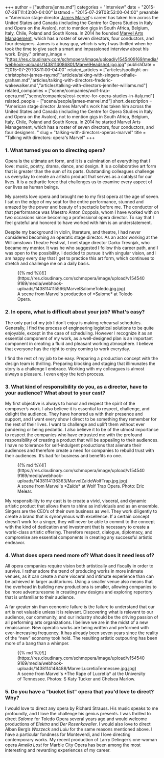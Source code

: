 +++
author = ["authors/jenna.md"]
categories = "Interview"
date = "2015-07-28T11:43:00-04:00"
lastmod = "2015-07-29T08:53:00-04:00"
preamble = "American stage director [James Marvel](/scene/people/james-marvel/)'s career has taken him across the United States and Canada (including the Centre for Opera Studies in Italy and Opera on the Avalon), not to mention gigs in South Africa, Belgium, Italy, Chile, Poland and South Korea. In 2014 he founded [Marvel Arts Management](http://www.marvelartsmanagement.com/), which has a roster of seven directors, four conductors, and four designers. James is a busy guy, which is why I was thrilled when he took the time to give such a smart and impassioned interview about his work. Enjoy."
primary_image = "https://res.cloudinary.com/schmopera/image/upload/v1545409169/media/webhook-uploads/1438114086801/MarvelHeadshot.jpg.jpg"
publishDate = "2015-07-29T08:11:00-04:00"
related_articles = ["articles/spotlight-on-christopher-james-ray.md","articles/talking-with-singers-othalie-graham.md","articles/talking-with-directors-frederic-wakewalker.md","articles/talking-with-directors-jennifer-williams.md"]
related_companies = ["scene/companies/wolf-trap-opera.md","scene/companies/cosi-centre-for-opera-studies-in-italy.md"]
related_people = ["scene/people/james-marvel.md"]
short_description = "American stage director James Marvel&#039;s work has taken him across the United States and Canada (including the Centre for Opera Studies in Italy and Opera on the Avalon), not to mention gigs in South Africa, Belgium, Italy, Chile, Poland and South Korea. In 2014 he started Marvel Arts Management, which has a roster of seven directors, four conductors, and four designers. "
slug = "talking-with-directors-operas-marvel"
title = "Talking with directors: opera&#039;s Marvel"
+++

### 1. What turned you on to directing opera?

Opera is the ultimate art form, and it is a culmination of everything that I  love: music, poetry, drama, dance, and design. It is a collaborative art form that is greater than the sum of its parts. Outstanding colleagues challenge us everyday to create an artistic product that serves as a catalyst for our lives. It is a cathartic force that challenges us to examine every aspect of our lives as human beings. 

My parents love opera and brought me to my first opera at the age of seven. I sat on the edge of my seat for the entire performance, stunned and amazed by the power and beauty of spectacle before me. The conductor of that performance was Maestro Anton Coppola, whom I have worked with on two occasions since becoming a professional opera director. To say that I feel grateful and honored to have worked with him is an understatement. 

Despite my background in violin, literature, and theatre, I had never considered becoming an operatic stage director. As an actor working at the Williamstown Theatre Festival, I met stage director Darko Tresnjak, who became my mentor. It was he who suggested I follow this career path, and I was open to the possibility. I decided to pursue it with singular vision, and I am happy every day that I get to practice this art form, which continues to stretch and challenge me on a daily basis. 

<figure data-type="image">{{% md %}}![](https://res.cloudinary.com/schmopera/image/upload/v1545409169/media/webhook-uploads/1438114115566/MarvelSalomeToledo.jpg.jpg)<figcaption>A scene from Marvel's production of *Salome* at Toledo Opera.</figcaption>
</figure>

### 2. In opera, what is difficult about your job? What's easy? 

The only part of my job I don’t enjoy is making rehearsal schedules. Generally, I find the process of engineering logistical solutions to be quite enjoyable, except in the case of scheduling. However I recognize it as an essential component of my work, as a well-designed plan is an important component in creating a fluid and pleasant working atmosphere. I believe that everyone has the right to enjoy coming to work everyday. 

I find the rest of my job to be easy. Preparing a production concept with the design team is thrilling. Preparing blocking and staging that illimunates the story is a challenge I embrace. Working with my colleagues is almost always a pleasure. I even enjoy the tech process. 

### 3. What kind of responsibility do you, as a director, have to your audience? What about to your cast? 

My first objective is always to honor and respect the spirit of the composer’s work. I also believe it is essential to respect, challenge, and delight the audience. They have honored us with their presence and support, and I want every show I direct to be something they remember for the rest of their lives. I want to challenge and uplift them without ever pandering or being pedantic. I also believe it to be of the utmost importance to respect the companies who have entrusted me with the profound responsibility of creating a product that will be appealing to their audiences. I have no tolerance for self-indulgent productions that alienate their audiences and therefore create a need for companies to rebuild trust with their audiences. It’s bad for business and benefits no one. 

<figure data-type="image">{{% md %}}![](https://res.cloudinary.com/schmopera/image/upload/v1545409169/media/webhook-uploads/1438114136363/MarvelZaideWolfTrap.jpg.jpg)<figcaption>A scene from Marvel's *Zaïde* at Wolf Trap Opera. Photo: Eric Melear.</figcaption>
</figure>

My responsibility to my cast is to create a vivid, visceral, and dynamic artistic product that allows them to shine as individuals and as an ensemble. Singers are the CEO’s of their own business as well. They work diligently to create a brand that is synonymous with excellence. If a certain concept doesn’t work for a singer, they will never be able to commit to the concept with the kind of dedication and investment that is necessary to create a world-class artistic offering. Therefore respect, dialogue, diplomacy, and compromise are essential components in creating any successful artistic endeavor. 

### 4. What does opera need more of? What does it need less of? 

All opera companies require vision both artistically and fiscally in order to survive. I rather adore the trend of producing works in more intimate venues, as it can create a more visceral and intimate experience than can be achieved in larger auditoriums. Using a smaller venue also means that the overhead in building new productions is smaller, allowing companies to be more adventuresome in creating new designs and exploring repertory that is unfamiliar to their audience. 

A far greater sin than economic failure is the failure to understand that our art is not valuable unless it is relevant. Discovering what is relevant to our audience, our community, and our industry should be the driving passion of all performing arts organizations. I believe we are in the midst of a new renaissance. New operatic works are being written and performed with ever-increasing frequency. It has already been seven years since the reality of the “new” economy took hold. The resulting artistic outpouring has been more of a bang than a whimper. 

<figure data-type="image">{{% md %}}![](https://res.cloudinary.com/schmopera/image/upload/v1545409169/media/webhook-uploads/1438114148488/MarvelLucretiaTennessee.jpg.jpg)<figcaption>A scene from Marvel's *The Rape of Lucretia* at the University of Tennessee. Photos: S Katy Tucker and Chelsea Marlow.</figcaption>
</figure>

### 5. Do you have a "bucket list" opera that you'd love to direct? Why? 

I would love to direct any opera by Richard Strauss. His music speaks to me profoundly, and I love the challenge his genius presents. I was thrilled to direct *Salome* for Toledo Opera several years ago and would welcome productions of *Elektra* and *Der Rosenkavalier*. I would also love to direct Alban Berg’s *Wozzeck* and *Lulu* for the same reasons mentioned above. I have a particular fondness for Monteverdi, and I love directing contemporary works. My recent production of Larry Delinger’s one-woman opera *Amelia Lost* for Marble City Opera has been among the most interesting and rewarding experiences of my career.
